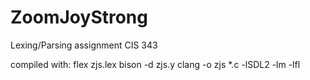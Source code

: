 # ZoomJoyStrong
Lexing/Parsing assignment CIS 343

compiled with: 
  flex zjs.lex
  bison -d zjs.y
  clang -o zjs *.c -lSDL2 -lm -lfl
